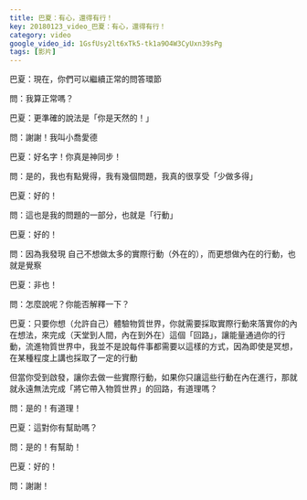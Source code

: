 ```yaml
---
title: 巴夏：有心，還得有行！
key: 20180123_video_巴夏：有心，還得有行！
category: video
google_video_id: 1GsfUsy2lt6xTk5-tk1a9O4W3CyUxn39sPg
tags: [影片]
---
```


巴夏：現在，你們可以繼續正常的問答環節

問：我算正常嗎？

巴夏：更準確的說法是「你是天然的！」

問：謝謝！我叫小喬愛德

巴夏：好名字！你真是神同步！

問：是的，我也有點覺得，我有幾個問題，我真的很享受「少做多得」

巴夏：好的！

問：這也是我的問題的一部分，也就是「行動」

巴夏：好的！

問：因為我發現 自己不想做太多的實際行動（外在的），而更想做內在的行動，也就是覺察

巴夏：非也！

問：怎麼說呢？你能否解釋一下？

巴夏：只要你想（允許自己）體驗物質世界，你就需要採取實際行動來落實你的內在想法，來完成（天堂到人間，內在到外在）這個「回路」，讓能量通過你的行動，流進物質世界中，我並不是說每件事都需要以這樣的方式，因為即使是冥想，在某種程度上講也採取了一定的行動

但當你受到啟發，讓你去做一些實際行動，如果你只讓這些行動在內在進行，那就就永遠無法完成「將它帶入物質世界」的回路，有道理嗎？

問：是的！有道理！

巴夏：這對你有幫助嗎？

問：是的！有幫助！

巴夏：好的！

問：謝謝！
